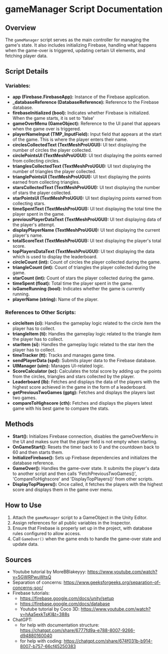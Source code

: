 
# gameManager Script Documentation

## Overview
The `gameManager` script serves as the main controller for managing the game's state. It also includes initializing Firebase, handling what happens when the game-over is triggered, updating certain UI elements, and fetching player data.

## Script Details

### **Variables:**
- **app (Firebase.FirebaseApp):** 
  Instance of the Firebase application.
- **_databaseReference (DatabaseReference):** 
  Reference to the Firebase database.
- **firebaseInitialized (bool):** 
  Indicates whether Firebase is initialized. When the game starts, it is set to 'false'
- **gameOverMenu (GameObject):** 
  Reference to the UI panel that appears when the game over is triggered.
- **playerNameInput (TMP_InputField):** 
  Input field that appears at the start of the game. This is where the player enters their name.
- **circlesCollectedText (TextMeshProUGUI):** 
  UI text displaying the number of circles the player collected.
- **circlePointsUI (TextMeshProUGUI):** 
  UI text displaying the points earned from collecting circles.
- **trianglesCollectedText (TextMeshProUGUI):** 
  UI text displaying the number of triangles the player collected.
- **trianglePointsUI (TextMeshProUGUI):** 
  UI text displaying the points earned from collecting triangles.
- **starsCollectedText (TextMeshProUGUI):** 
  UI text displaying the number of stars the player collected.
- **starPointsUI (TextMeshProUGUI):** 
  UI text displaying points earned from collecting stars.
- **timeSpentText (TextMeshProUGUI):** 
  UI text displaying the total time the player spent in the game.
- **previousPlayerDataText (TextMeshProUGUI):** 
  UI text displaying data of the player's attempt.
- **displayPlayerName (TextMeshProUGUI):** 
  UI text displaying the current player's name.
- **totalScoreText (TextMeshProUGUI):** 
  UI text displaying the player's total score.
- **topPlayersDataText (TextMeshProUGUI):** 
  UI text displaying the data which is used to display the leaderboard.
- **circleCount (int):** 
  Count of circles the player collected during the game.
- **triangleCount (int):** 
  Count of triangles the player collected during the game.
- **starCount (int):** 
  Count of stars the player collected during the game.
- **timeSpent (float):** 
  Total time the player spent in the game.
- **isGameRunning (bool):** 
  Indicates whether the game is currently running.
- **playerName (string):** 
  Name of the player.

### **References to Other Scripts:**
- **circleItem (ci):** 
  Handles the gameplay logic related to the circle item the player has to collect.
- **triangleItem (ti):** 
  Handles the gameplay logic related to the triangle item the player has to collect.
- **starItem (si):** 
  Handles the gameplay logic related to the star item the player has to collect.
- **timeTracker (tt):** 
  Tracks and manages game time.
- **sendPlayerData (spd):** 
  Submits player data to the Firebase database.
- **UIManager (uim):** 
  Manages UI-related logic.
- **ScoreCalculator (sc):** 
  Calculates the total score by adding up the points from the circles, triangles and stars collected by the player.
- **Leaderboard (lb):** 
  Fetches and displays the data of the players with the highest score achieved in the game in the form of a leaderboard.
- **getPreviousTwoGames (gptg):** 
  Fetches and displays the players last two games.
- **compareToHighscore (cth):** 
  Fetches and displays the players latest game with his best game to compare the stats.

## **Methods**
- **Start():** 
  Initializes Firebase connection, disables the gameOverMenu in the UI and makes sure that the player field is not empty when starting.
- **OnGameStart():** 
  Resets the timer back to 0 and the countdown back to 60 and then starts them.
- **InitializeFirebase():** 
  Sets up Firebase dependencies and initializes the database reference.
- **GameOver():** 
  Handles the game-over state. It submits the player's data to another script and then calls 'FetchPreviousTwoGames()', 'CompareToHighscore' and 'DisplayTopPlayers()' from other scripts.
- **DisplayTopPlayers():** 
  Once called, it fetches the players with the highest score and displays them in the game over menu.

## How to Use
1. Attach the `gameManager` script to a GameObject in the Unity Editor.
2. Assign references for all public variables in the Inspector.
3. Ensure that Firebase is properly set up in the project, with database rules configured to allow access.
4. Call `GameOver()` when the game ends to handle the game-over state and update data.

## Sources
- Youtube tutorial by MoreBBlakeyyy: https://www.youtube.com/watch?v=5GWRPwuWtsQ
- Separation of concerns: https://www.geeksforgeeks.org/separation-of-concerns-soc/
- Firebase tutorials:
  - https://firebase.google.com/docs/unity/setup
  - https://firebase.google.com/docs/database
  - Youtube tutorial by Coco 3D: https://www.youtube.com/watch?v=hAa5exkTsKI&t=388s
- ChatGPT:
  - for help with documentation structure: https://chatgpt.com/share/6777fd9a-e788-8007-9266-d94880160040
  - for help with coding: https://chatgpt.com/share/674f031b-b914-8007-b757-66cf45250383